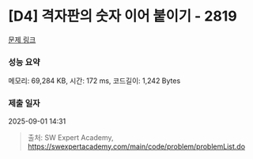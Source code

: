 # [D4] 격자판의 숫자 이어 붙이기 - 2819 

[문제 링크](https://swexpertacademy.com/main/code/problem/problemDetail.do?contestProbId=AV7I5fgqEogDFAXB) 

### 성능 요약

메모리: 69,284 KB, 시간: 172 ms, 코드길이: 1,242 Bytes

### 제출 일자

2025-09-01 14:31



> 출처: SW Expert Academy, https://swexpertacademy.com/main/code/problem/problemList.do